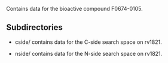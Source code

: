Contains data for the bioactive compound F0674-0105.

## Subdirectories

- cside/ contains data for the C-side search space on rv1821.

- nside/ contains data for the N-side search space on rv1821.

